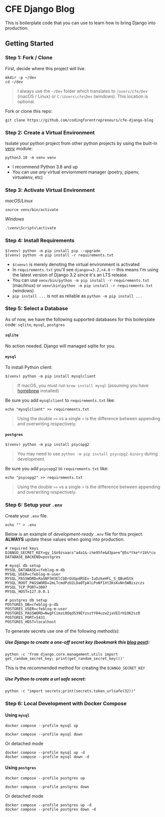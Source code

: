 # CFE Django Blog

This is boilerplate code that you can use to learn how to bring Django into production.

## Getting Started

### Step 1: Fork / Clone

First, decide where this project will live.

```
mkdir -p ~/dev
cd ~/dev
```

> I always use the `~/Dev` folder which translates to `/users/cfe/Dev` (macOS / Linux) or `C:\Users\cfe\Dev` (windows). This location is optional.

Fork or clone this repo:

```
git clone https://github.com/codingforentrepreneurs/cfe-django-blog
```

### Step 2: Create a Virtual Environment

Isolate your python project from other python projects by using the built-in [venv](https://docs.python.org/dev/library/venv.html) module:

```
python3.10 -m venv venv
```

- I recommend Python 3.8 and up
- You can use _any_ virtual enviornment manager (poetry, pipenv, virtualenv, etc)

### Step 3: Activate Virtual Environment

_macOS/Linux_

```
source venv/bin/activate
```

_Windows_

```
.\venv\Scripts\activate
```

### Step 4: Install Requirements

```
$(venv) python -m pip install pip --upgrade
$(venv) python -m pip install -r requirements.txt
```

- `$(venv)` is merely denoting the virtual environment is activated
- In `requirements.txt` you'll see `django>=3.2,<4.0` -- this means I'm using the latest version of Django 3.2 since it's an LTS release.
- You can use `venv/bin/python -m pip install -r requirements.txt` (mac/linux) or `venv\bin\python -m pip install -r requirements.txt` (windows)
- `pip install ...` is not as reliable as `python -m pip install ...`

### Step 5: Select a Database

As of now, we have the following supported databases for this boilerplate code: `sqlite`, `mysql`, `postgres`

#### `sqlite`

No action needed. Django will managed sqlite for you.

#### `mysql`

To install Python client:

```
$(venv) python -m pip install mysqlclient
```

> If macOS, you must run `brew install mysql` (assuming you have [homebrew](https://brew.sh) installed)

Be sure you add `mysqlclient` to `requirements.txt` like:

```
echo "mysqlclient" >> requirements.txt
```

> Using the double `>>` vs a single `>` is the difference between appending and overwriting respectively.

#### `postgres`

```
$(venv) python -m pip install psycopg2
```

> You may need to use `python -m pip install psycopg2-binary` during development.

Be sure you add `psycopg2` to `requirements.txt` like:

```
echo "psycopg2" >> requirements.txt
```

> Using the double `>>` vs a single `>` is the difference between appending and overwriting respectively.

### Step 6: Setup your `.env`

Create your `.env` file.

```
echo "" > .env
```

Below is an example of _development-ready_ `.env` file for this project. **ALWAYS** update these values when going into production.

```
# required keys
DJANGO_SECRET_KEY=gy_1$n9zsaacs^a4a1&-i%e95fe&d3pa+e^@5s*tke*r1b%*cu
DATABASE_BACKEND=postgres

# mysql db setup
MYSQL_DATABASE=cfeblog-m-db
MYSQL_USER=cfeblog-m-user
MYSQL_PASSWORD=RaSNF5H3ElCbDrGUGpdRSEx-IuDzkeHFL_S_QBuH5tk
MYSQL_ROOT_PASSWORD=2mLTcmdPzU2LOa0TpAlLPoNf1XtIKsKvNn5WBiszczs
MYSQL_TCP_PORT=3007
MYSQL_HOST=127.0.0.1

# postgres db setup
POSTGRES_DB=cfeblog-p-db
POSTGRES_USER=cfeblog-m-user
POSTGRES_PASSWORD=NwgFCimzL0Oqd539EYzsztY04uzw2jaVEIrH1OK2sz0
POSTGRES_PORT=5431
POSTGRES_HOST=localhost
```

To generate secrets use one of the following method(s):

##### Use Django to create a one-off secret key (bookmark this [blog post](https://www.codingforentrepreneurs.com/blog/create-a-one-off-django-secret-key/)):

```
python -c 'from django.core.management.utils import get_random_secret_key; print(get_random_secret_key())'
```

This is the recommended method for creating the `DJANGO_SECRET_KEY`

##### Use Python to create a url safe secret:

```
python -c "import secrets;print(secrets.token_urlsafe(32))"
```

### Step 6: Local Development with Docker Compose

#### Using `mysql`

```
docker compose --profile mysql up
```

```
docker compose --profile mysql down
```

Or detached mode

```
docker compose --profile mysql up -d
docker compose --profile mysql down -d
```

#### Using `postgres`

```
docker compose --profile postgres up
```

```
docker compose --profile postgres down
```

Or detached mode

```
docker compose --profile postgres up -d
docker compose --profile postgres down -d
```
